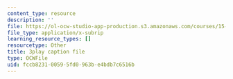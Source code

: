 ```yaml
---
content_type: resource
description: ''
file: https://ol-ocw-studio-app-production.s3.amazonaws.com/courses/15-031j-energy-decisions-markets-and-policies-spring-2012/fccb823100595fd0963be4bdb7c6516b_mKmMDYGO3-Y.vtt
file_type: application/x-subrip
learning_resource_types: []
resourcetype: Other
title: 3play caption file
type: OCWFile
uid: fccb8231-0059-5fd0-963b-e4bdb7c6516b
---
```

